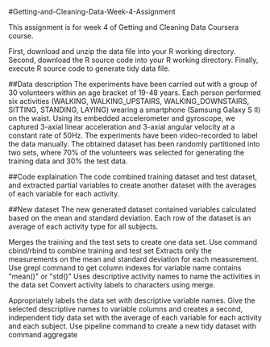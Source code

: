 #Getting-and-Cleaning-Data-Week-4-Assignment

This assignment is for week 4 of Getting and Cleaning Data Coursera course.

First, download and unzip the data file into your R working directory.
Second, download the R source code into your R working directory.
Finally, execute R source code to generate tidy data file.

##Data description
The experiments have been carried out with a group of 30 volunteers within an age bracket of 19-48 years. Each person performed six activities (WALKING, WALKING_UPSTAIRS, WALKING_DOWNSTAIRS, SITTING, STANDING, LAYING) wearing a smartphone (Samsung Galaxy S II) on the waist. Using its embedded accelerometer and gyroscope, we captured 3-axial linear acceleration and 3-axial angular velocity at a constant rate of 50Hz. The experiments have been video-recorded to label the data manually. 
The obtained dataset has been randomly partitioned into two sets, where 70% of the volunteers was selected for generating the training data and 30% the test data. 

##Code explaination
The code combined training dataset and test dataset, and extracted partial variables to create another dataset with the averages of each variable for each activity.

##New dataset
The new generated dataset contained variables calculated based on the mean and standard deviation. Each row of the dataset is an average of each activity type for all subjects.

Merges the training and the test sets to create one data set. Use command cbind/rbind to combine training and test set
Extracts only the measurements on the mean and standard deviation for each measurement. Use grepl command to get column indexes for variable name contains "mean()" or "std()"
Uses descriptive activity names to name the activities in the data set Convert activity labels to characters using merge.

Appropriately labels the data set with descriptive variable names. Give the selected descriptive names to variable columns and creates a second, independent tidy data set with the average of each variable for each activity and each subject. Use pipeline command to create a new tidy dataset with command aggregate